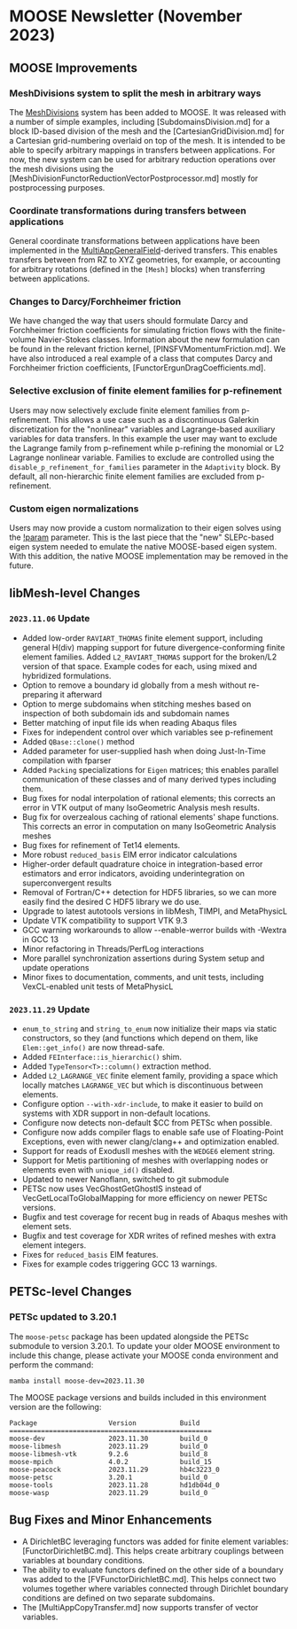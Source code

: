 # MOOSE Newsletter (November 2023)

## MOOSE Improvements

### MeshDivisions system to split the mesh in arbitrary ways

The [MeshDivisions](syntax/MeshDivisions/index.md) system has been added to MOOSE.
It was released with a number of simple examples, including [SubdomainsDivision.md] for a block ID-based
division of the mesh and the [CartesianGridDivision.md] for a Cartesian grid-numbering overlaid on top
of the mesh.
It is intended to be able to specify arbitrary mappings in transfers between applications.
For now, the new system can be used for arbitrary reduction operations over the mesh divisions using the
[MeshDivisionFunctorReductionVectorPostprocessor.md] mostly for postprocessing purposes.

### Coordinate transformations during transfers between applications

General coordinate transformations between applications have been implemented in the
[MultiAppGeneralField](MultiAppGeneralFieldTransfer.md)-derived transfers. This enables transfers between
from RZ to XYZ geometries, for example, or accounting for arbitrary rotations (defined in the `[Mesh]` blocks)
when transferring between applications.

### Changes to Darcy/Forchheimer friction

We have changed the way that users should formulate Darcy and Forchheimer
friction coefficients for simulating friction flows with the finite-volume
Navier-Stokes classes. Information about the new formulation can be found in the
relevant friction kernel, [PINSFVMomentumFriction.md]. We have also introduced a
real example of a class that computes Darcy and Forchheimer friction
coefficients, [FunctorErgunDragCoefficients.md].

### Selective exclusion of finite element families for p-refinement

Users may now selectively exclude finite element families from
p-refinement. This allows a use case such as a discontinuous Galerkin
discretization for the "nonlinear" variables and Lagrange-based auxiliary
variables for data transfers. In this example the user may want to exclude the
Lagrange family from p-refinement while p-refining the monomial or L2 Lagrange
nonlinear variable. Families to exclude are controlled using the
`disable_p_refinement_for_families` parameter in the `Adaptivity` block. By
default, all non-hierarchic finite element families are excluded from
p-refinement.

### Custom eigen normalizations

Users may now provide a custom normalization to their eigen solves using the
[!param](/Problem/EigenProblem/bx_norm) parameter. This is the last piece that
the "new" SLEPc-based eigen system needed to emulate the native MOOSE-based
eigen system. With this addition, the native MOOSE implementation may be removed
in the future.

## libMesh-level Changes

### `2023.11.06` Update

- Added low-order `RAVIART_THOMAS` finite element support, including
  general H(div) mapping support for future divergence-conforming
  finite element families.  Added `L2_RAVIART_THOMAS` support for the
  broken/L2 version of that space.  Example codes for each, using mixed
  and hybridized formulations.
- Option to remove a boundary id globally from a mesh without
  re-preparing it afterward
- Option to merge subdomains when stitching meshes based on inspection
  of both subdomain ids and subdomain names
- Better matching of input file ids when reading Abaqus files
- Fixes for independent control over which variables see p-refinement
- Added `QBase::clone()` method
- Added parameter for user-supplied hash when doing Just-In-Time
  compilation with fparser
- Added `Packing` specializations for `Eigen` matrices; this enables
  parallel communication of these classes and of many derived types
  including them.
- Bug fixes for nodal interpolation of rational elements; this
  corrects an error in VTK output of many IsoGeometric Analysis mesh
  results.
- Bug fix for overzealous caching of rational elements' shape
  functions.  This corrects an error in computation on many
  IsoGeometric Analysis meshes
- Bug fixes for refinement of Tet14 elements.
- More robust `reduced_basis` EIM error indicator calculations
- Higher-order default quadrature choice in integration-based error
  estimators and error indicators, avoiding underintegration on
  superconvergent results
- Removal of Fortran/C++ detection for HDF5 libraries, so we can more
  easily find the desired C HDF5 library we do use.
- Upgrade to latest autotools versions in libMesh, TIMPI, and
  MetaPhysicL
- Update VTK compatibility to support VTK 9.3
- GCC warning workarounds to allow --enable-werror builds with -Wextra
  in GCC 13
- Minor refactoring in Threads/PerfLog interactions
- More parallel synchronization assertions during System setup and
  update operations
- Minor fixes to documentation, comments, and unit tests, including
  VexCL-enabled unit tests of MetaPhysicL

### `2023.11.29` Update

- `enum_to_string` and `string_to_enum` now initialize their maps via
  static constructors, so they (and functions which depend on them,
  like `Elem::get_info()` are now thread-safe.
- Added `FEInterface::is_hierarchic()` shim.
- Added `TypeTensor<T>::column()` extraction method.
- Added `L2_LAGRANGE_VEC` finite element family, providing a space
  which locally matches `LAGRANGE_VEC` but which is discontinuous
  between elements.
- Configure option `--with-xdr-include`, to make it easier to build
  on systems with XDR support in non-default locations.
- Configure now detects non-default $CC from PETSc when possible.
- Configure now adds compiler flags to enable safe use of
  Floating-Point Exceptions, even with newer clang/clang++ and
  optimization enabled.
- Support for reads of ExodusII meshes with the `WEDGE6` element string.
- Support for Metis partitioning of meshes with overlapping nodes or
  elements even with `unique_id()` disabled.
- Updated to newer Nanoflann, switched to git submodule
- PETSc now uses VecGhostGetGhostIS instead of
  VecGetLocalToGlobalMapping for more efficiency on newer PETSc
  versions.
- Bugfix and test coverage for recent bug in reads of Abaqus meshes
  with element sets.
- Bugfix and test coverage for XDR writes of refined meshes with extra
  element integers.
- Fixes for `reduced_basis` EIM features.
- Fixes for example codes triggering GCC 13 warnings.

## PETSc-level Changes

### PETSc updated to 3.20.1

The `moose-petsc` package has been updated alongside the PETSc submodule to version 3.20.1. To update
your older MOOSE environment to include this change, please activate your MOOSE conda environment and
perform the command:

```
mamba install moose-dev=2023.11.30
```

The MOOSE package versions and builds included in this environment version are the following:

```
Package                  Version           Build
===================================================
moose-dev                2023.11.30        build_0
moose-libmesh            2023.11.29        build_0
moose-libmesh-vtk        9.2.6             build_8
moose-mpich              4.0.2             build_15
moose-peacock            2023.11.29        hb4c3223_0
moose-petsc              3.20.1            build_0
moose-tools              2023.11.28        hd1db04d_0
moose-wasp               2023.11.29        build_0
```

## Bug Fixes and Minor Enhancements

- A DirichletBC leveraging functors was added for finite element variables: [FunctorDirichletBC.md].
  This helps create arbitrary couplings between variables at boundary conditions.
- The ability to evaluate functors defined on the other side of a boundary was added to the
  [FVFunctorDirichletBC.md]. This helps connect two volumes together where variables connected
  through Dirichlet boundary conditions are defined on two separate subdomains.
- The [MultiAppCopyTransfer.md] now supports transfer of vector variables.
